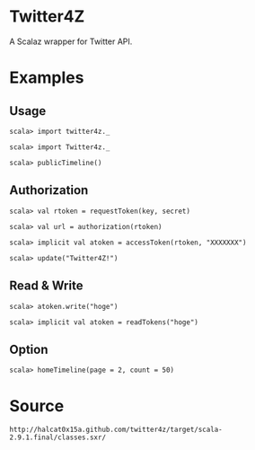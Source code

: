 # Twitter4Z

A Scalaz wrapper for Twitter API.

# Examples

## Usage

    scala> import twitter4z._

    scala> import Twitter4z._
    
    scala> publicTimeline()

## Authorization

    scala> val rtoken = requestToken(key, secret)
    
    scala> val url = authorization(rtoken)
    
    scala> implicit val atoken = accessToken(rtoken, "XXXXXXX")
    
    scala> update("Twitter4Z!")

## Read & Write
    
    scala> atoken.write("hoge")
    
    scala> implicit val atoken = readTokens("hoge")

## Option

    scala> homeTimeline(page = 2, count = 50)

# Source

    http://halcat0x15a.github.com/twitter4z/target/scala-2.9.1.final/classes.sxr/